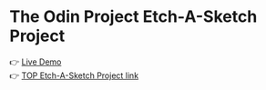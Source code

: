 # The Odin Project Etch-A-Sketch Project

👉 [Live Demo](https://marcusandrev.github.io/TOP-Etch-A-Sketch/) <br />
👉 [TOP Etch-A-Sketch Project link](https://www.theodinproject.com/paths/foundations/courses/foundations/lessons/etch-a-sketch-project)
